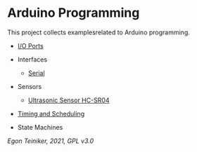 # Arduino Programming

This project collects examplesrelated to Arduino programming.

* [I/O Ports](https://github.com/teiniker/teiniker-lectures-arduino/tree/main/io-ports)
* Interfaces
  * [Serial](https://github.com/teiniker/teiniker-lectures-arduino/tree/main/interfaces/serial)
* Sensors
  * [Ultrasonic Sensor HC-SR04](https://github.com/teiniker/teiniker-lectures-arduino/tree/main/sensors/hc-sr04)
  
* [Timing and Scheduling](https://github.com/teiniker/teiniker-lectures-arduino/tree/main/timing)
* State Machines


*Egon Teiniker, 2021, GPL v3.0* 

